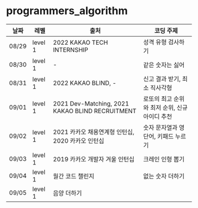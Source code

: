 # programmers_algorithm


|날짜|레벨|출처|코딩 주제|
|------|---|---|---|
|08/29|level 1|2022 KAKAO TECH INTERNSHIP|성격 유형 검사하기|
|08/30|level 1|-|같은 숫자는 싫어|
|08/31|level 1|2022 KAKAO BLIND, -|신고 결과 받기, 최소 직사각형|
|09/01|level 1|2021 Dev-Matching, 2021 KAKAO BLIND RECRUITMENT|로또의 최고 순위와 최저 순위, 신규 아이디 추천|
|09/02|level 1|2021 카카오 채용연계형 인턴십, 2020 카카오 인턴십|숫자 문자열과 영단어, 키패드 누르기|
|09/03|level 1|2019 카카오 개발자 겨울 인턴십|크레인 인형 뽑기|
|09/04|level 1|월간 코드 챌린지|없는 숫자 더하기|
|09/05|level 1|음양 더하기||